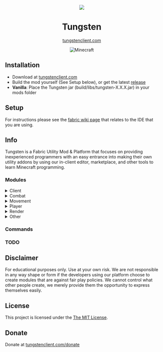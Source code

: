 <p align="center">
<img src="https://avatars.githubusercontent.com/u/137255681"/>
</p>

<h1 align="center">Tungsten</h1>
<a href="https://tungstenclient.com/"><p style="text-align:center">tungstenclient.com</a>

<div align="center">
<img src="https://img.shields.io/badge/MC-1.20.2-brightgreen.svg" alt="Minecraft"/>
</div>


## Installation
- Download at [tungstenclient.com](https://tungstenclient.com/)
- Build the mod yourself (See Setup below), or get the latest [release](https://github.com/tungsten-client/tungsten/releases)
- **Vanilla**: Place the Tungsten jar (build/libs/tungsten-X.X.X.jar) in your mods folder

## Setup

For instructions please see the [fabric wiki page](https://fabricmc.net/wiki/tutorial:setup) that relates to the IDE that you are using.

## Info

Tungsten is a Fabric Utility Mod & Platform that focuses on providing inexperienced programmers with an easy entrance into making their own utility addons by using our in-client editor, marketplace, and other tools to learn Minecraft programming.

### Modules

<details>
<summary>Client</summary>
- ClickGui<br>
</details>

<details>
<summary>Combat</summary>
</details>

<details>
<summary>Movement</summary>
</details>

<details>
<summary>Player</summary>
</details>

<details>
<summary>Render</summary>
</details>

<details>
<summary>Other</summary>
</details>

### Commands

### TODO

## Disclaimer

For educational purposes only. Use at your own risk. We are not responsible in any way shape or form if the developers using our platform choose to create modules that are against fair play policies. We cannot control what other people create, we merely provide them the opportunity to express themselves easily.

## License

This project is licensed under the [The MIT License](https://opensource.org/license/mit/).

## Donate

Donate at [tungstenclient.com/donate](https://tungstenclient.com/donation)

